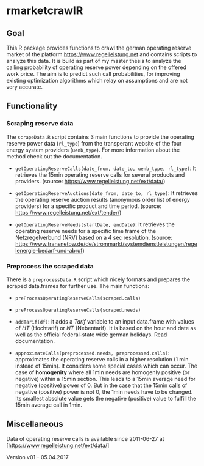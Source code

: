 # rmarketcrawlR


## Goal

This R package provides functions to crawl the german operating reserve market of the platform https://www.regelleistung.net and contains scripts to analyze this data.
It is build as part of my master thesis to analyze the calling probability of operating reserve power depending on the offered work price. The aim is to predict such call probabilities, for improving existing optimization algorithms which relay on assumptions and are not very accurate.

## Functionality

### Scraping reserve data

The `scrapeData.R` script contains 3 main functions to provide the operating reserve power data (`rl_type`) from the transperant website of the four energy system providers (`uenb_type`). For more information about the method check out the documentation.

* `getOperatingReserveCalls(date_from, date_to, uenb_type, rl_type)`: It retrieves the 15min operating reserve calls for several products and providers. (source: https://www.regelleistung.net/ext/data/)

* `getOperatingReserveAuctions(date_from, date_to, rl_type)`: It retrieves the operating reserve auction results (anonymous order list of energy providers) for a specific product and time period. (source: https://www.regelleistung.net/ext/tender/)

* `getOperatingReserveNeeds(startDate, endDate)`: It retrieves the operating reserve needs for a specific time frame of the Netzregelverbund (NRV) based on a 4 sec resolution. (source: https://www.transnetbw.de/de/strommarkt/systemdienstleistungen/regelenergie-bedarf-und-abruf)

### Preprocess the scraped data

There is a `preprocessData.R` script which nicely formats and prepares the scraped data.frames for further use. The main functions:

* `preProcessOperatingReserveCalls(scraped.calls)`

* `preProcessOperatingReserveCalls(scraped.needs)`

* `addTarif(df)`: it adds a *Tarif* variable to an input data.frame with values of *HT* (Hochtarif) or *NT* (Nebentarif). It is based on the hour and date as well as the official federal-state wide german holidays. Read documentation.

* `approximateCalls(preprocessed.needs, preprocessed.calls)`: approximates the operating reserve calls in a higher resolution (1 min instead of 15min). It considers some special cases which can occur. The case of **homogenity** where all 1min needs are homogenly positive (or negative) within a 15min section. This leads to a 15min average need for negative (positive) power of 0. But in the case that the 15min calls of negative (positive) power is not 0, the 1min needs have to be changed. Its smallest absolute value gets the negative (positive) value to fulfill the 15min average call in 1min.


## Miscellaneous

Data of operating reserve calls is available since 2011-06-27 at [https://www.regelleistung.net/ext/data/]


Version v01 - 05.04.2017
